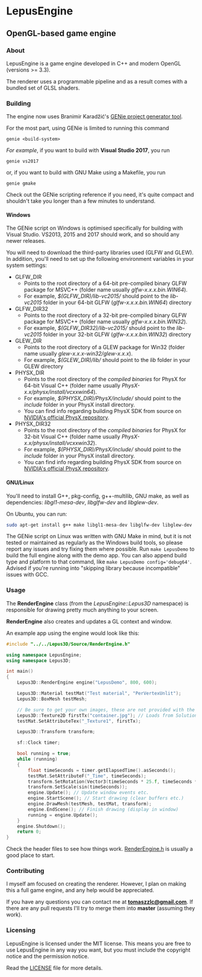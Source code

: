 # LepusEngine
## OpenGL-based game engine
### About
LepusEngine is a game engine developed in C++ and modern OpenGL (versions >= 3.3).

The renderer uses a programmable pipeline and as a result comes with a bundled set of GLSL shaders.

### Building
The engine now uses Branimir Karadžić's [GENie project generator tool](https://github.com/bkaradzic/GENie).

For the most part, using GENie is limited to running this command

```
genie <build-system>
```

_For example_, if you want to build with __Visual Studio 2017__, you run

```
genie vs2017
```

or, if you want to build with GNU Make using a Makefile, you run

```
genie gmake
```

Check out the GENie scripting reference if you need, it's quite compact and shouldn't take you longer than a few minutes to understand.

#### Windows
The GENie script on Windows is optimised specifically for building with Visual Studio. VS2013, 2015 and 2017 should work, and so should any newer releases.

You will need to download the third-party libraries used (GLFW and GLEW). In addition, you'll need to set up the following environment variables in your system settings:
* GLFW_DIR
	* Points to the root directory of a 64-bit pre-compiled binary GLFW package for MSVC++ (folder name usually *glfw-x.x.x.bin.WIN64*).
	* For example, *$(GLFW_DIR)/lib-vc2015/* should point to the *lib-vc2015* folder in your 64-bit GLFW (*glfw-x.x.x.bin.WIN64*) directory
* GLFW_DIR32
	* Points to the root directory of a 32-bit pre-compiled binary GLFW package for MSVC++ (folder name usually *glfw-x.x.x.bin.WIN32*).
	* For example, *$(GLFW_DIR32)/lib-vc2015/* should point to the *lib-vc2015* folder in your 32-bit GLFW (*glfw-x.x.x.bin.WIN32*) directory
* GLEW_DIR
	* Points to the root directory of a GLEW package for Win32 (folder name usually *glew-x.x.x-win32/glew-x.x.x*).
	* For example, *$(GLEW_DIR)/lib/* should point to the *lib* folder in your GLEW directory
* PHYSX_DIR
	* Points to the root directory of the *compiled binaries* for PhysX for 64-bit Visual C++ (folder name usually *PhysX-x.x/physx/install/vcxxwin64*).
	* For example, *$(PHYSX_DIR)/PhysX/include/* should point to the *include* folder in your PhysX install directory.
	* You can find info regarding building PhysX SDK from source on [NVIDIA's official PhysX repository](https://github.com/NVIDIAGameWorks/PhysX).
* PHYSX_DIR32
	* Points to the root directory of the *compiled binaries* for PhysX for 32-bit Visual C++ (folder name usually *PhysX-x.x/physx/install/vcxxwin32*).
	* For example, *$(PHYSX_DIR)/PhysX/include/* should point to the *include* folder in your PhysX install directory.
	* You can find info regarding building PhysX SDK from source on [NVIDIA's official PhysX repository](https://github.com/NVIDIAGameWorks/PhysX).

#### GNU/Linux
You'll need to install G++, pkg-config, g++-multilib, GNU make, as well as dependencies: *libgl1-mesa-dev*, *libglfw-dev* and *libglew-dev*.

On Ubuntu, you can run:

```bash
sudo apt-get install g++ make libgl1-mesa-dev libglfw-dev libglew-dev
```

The GENie script on Linux was written with GNU Make in mind, but it is not tested or maintained as regularly as the Windows build tools, so please report any issues and try fixing them where possible. Run ```make LepusDemo``` to build the full engine along with the demo app. You can also append build type and platform to that command, like ```make LepusDemo config='debug64'```. Advised if you're running into "skipping library because incompatible" issues with GCC.

### Usage
The __RenderEngine__ class (from the _LepusEngine_::_Lepus3D_ namespace) is responsible for drawing pretty much anything to your screen.

__RenderEngine__ also creates and updates a GL context and window.

An example app using the engine would look like this:

```c++
#include "../../Lepus3D/Source/RenderEngine.h"

using namespace LepusEngine;
using namespace Lepus3D;

int main()
{
	Lepus3D::RenderEngine engine("LepusDemo", 800, 600);

	Lepus3D::Material testMat("Test material", "PerVertexUnlit");
	Lepus3D::BoxMesh testMesh;

	// Be sure to get your own images, these are not provided with the Git repository
	Lepus3D::Texture2D firstTx("container.jpg"); // Loads from Solution/Content/
	testMat.SetAttributeTex("_Texture1", firstTx);

	Lepus3D::Transform transform;

	sf::Clock timer;

	bool running = true;
	while (running)
	{
		float timeSeconds = timer.getElapsedTime().asSeconds();
		testMat.SetAttributeF("_Time", timeSeconds);
		transform.SetRotation(Vector3(timeSeconds * 25.f, timeSeconds * 50.f, 0.f));
		transform.SetScale(sin(timeSeconds));
		engine.Update(); // Update window events etc.
		engine.StartScene(); // Start drawing (clear buffers etc.)
		engine.DrawMesh(testMesh, testMat, transform);
		engine.EndScene(); // Finish drawing (display in window)
		running = engine.Update();
	}
	engine.Shutdown();
	return 0;
}
```

Check the header files to see how things work. [RenderEngine.h](https://github.com/tomezpl/LepusEngine/blob/master/Lepus3D/Source/RenderEngine.h) is usually a good place to start.

### Contributing
I myself am focused on creating the renderer. However, I plan on making this a full game engine, and any help would be appreciated.

If you have any questions you can contact me at **tomaszzlc@gmail.com**. If there are any pull requests I'll try to merge them into **master** (assuming they work).

### Licensing
LepusEngine is licensed under the MIT license. This means you are free to use LepusEngine in any way you want, but you must include the copyright notice and the permission notice.

Read the [LICENSE](https://github.com/tomezpl/LepusEngine/blob/master/LICENSE) file for more details.
